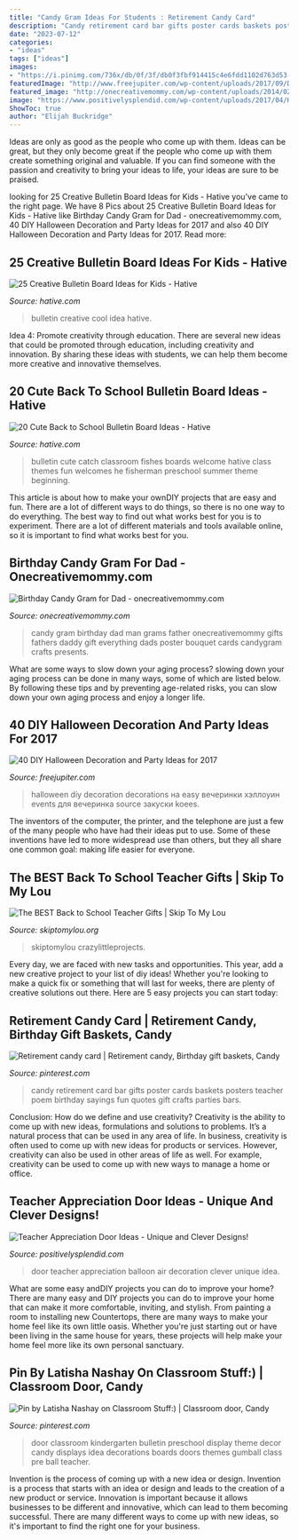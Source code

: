 ```yaml
---
title: "Candy Gram Ideas For Students : Retirement Candy Card"
description: "Candy retirement card bar gifts poster cards baskets posters teacher poem birthday sayings fun quotes gift crafts parties bars"
date: "2023-07-12"
categories:
- "ideas"
tags: ["ideas"]
images:
- "https://i.pinimg.com/736x/db/0f/3f/db0f3fbf914415c4e6fdd1102d763d53--candy-cards-food-crafts.jpg"
featuredImage: "http://www.freejupiter.com/wp-content/uploads/2017/09/DIY-Halloween-Decoration-and-Party-Ideas9.jpg"
featured_image: "http://onecreativemommy.com/wp-content/uploads/2014/02/birthday-candy-gram-1-450x672.jpg"
image: "https://www.positivelysplendid.com/wp-content/uploads/2017/04/Hot-Air-Balloon-Teacher-Appreciation-Door.jpg"
ShowToc: true
author: "Elijah Buckridge"
---
```



Ideas are only as good as the people who come up with them.
Ideas can be great, but they only become great if the people who come up with them create something original and valuable. If you can find someone with the passion and creativity to bring your ideas to life, your ideas are sure to be praised.

	

		
looking for 25 Creative Bulletin Board Ideas for Kids - Hative you've came to the right page. We have 8 Pics about 25 Creative Bulletin Board Ideas for Kids - Hative like Birthday Candy Gram for Dad - onecreativemommy.com, 40 DIY Halloween Decoration and Party Ideas for 2017 and also 40 DIY Halloween Decoration and Party Ideas for 2017. Read more:
		
    
## 25 Creative Bulletin Board Ideas For Kids - Hative

<img loading=lazy src="https://hative.com/wp-content/uploads/2014/06/bulletin-board-ideas/6-cool-first-day-board-idea.jpg" onerror="this.onerror=null;this.src='https://tse2.mm.bing.net/th?id=OIP.3bBIWW2_t7GJDhpuyYCtlQHaJ6&amp;pid=15.1';" alt="25 Creative Bulletin Board Ideas for Kids - Hative">

_Source: hative.com_

>bulletin creative cool idea hative. 

	

Idea 4: Promote creativity through education.
There are several new ideas that could be promoted through education, including creativity and innovation. By sharing these ideas with students, we can help them become more creative and innovative themselves.

    
## 20 Cute Back To School Bulletin Board Ideas - Hative

<img loading=lazy src="http://hative.com/wp-content/uploads/2014/06/back-to-school-ideas/3-what-a-great-catch.jpg" onerror="this.onerror=null;this.src='https://tse3.mm.bing.net/th?id=OIP.iK6C6Y7GR1fRG6n2U9j6yAHaFj&amp;pid=15.1';" alt="20 Cute Back to School Bulletin Board Ideas - Hative">

_Source: hative.com_

>bulletin cute catch classroom fishes boards welcome hative class themes fun welcomes he fisherman preschool summer theme beginning. 

	

This article is about how to make your ownDIY projects that are easy and fun. There are a lot of different ways to do things, so there is no one way to do everything. The best way to find out what works best for you is to experiment. There are a lot of different materials and tools available online, so it is important to find what works best for you.

    
## Birthday Candy Gram For Dad - Onecreativemommy.com

<img loading=lazy src="http://onecreativemommy.com/wp-content/uploads/2014/02/birthday-candy-gram-1-450x672.jpg" onerror="this.onerror=null;this.src='https://tse2.mm.bing.net/th?id=OIP.83Ez6VnShwWy6d3elewsRQAAAA&amp;pid=15.1';" alt="Birthday Candy Gram for Dad - onecreativemommy.com">

_Source: onecreativemommy.com_

>candy gram birthday dad man grams father onecreativemommy gifts fathers daddy gift everything dads poster bouquet cards candygram crafts presents. 

	

What are some ways to slow down your aging process?
slowing down your aging process can be done in many ways, some of which are listed below. By following these tips and by preventing age-related risks, you can slow down your own aging process and enjoy a longer life.

    
## 40 DIY Halloween Decoration And Party Ideas For 2017

<img loading=lazy src="http://www.freejupiter.com/wp-content/uploads/2017/09/DIY-Halloween-Decoration-and-Party-Ideas9.jpg" onerror="this.onerror=null;this.src='https://tse2.mm.bing.net/th?id=OIP.dsuSRqsRYUKgrTOSDN0gYgHaUX&amp;pid=15.1';" alt="40 DIY Halloween Decoration and Party Ideas for 2017">

_Source: freejupiter.com_

>halloween diy decoration decorations на easy вечеринки хэллоуин events для вечеринка source закуски koees. 

	

The inventors of the computer, the printer, and the telephone are just a few of the many people who have had their ideas put to use. Some of these inventions have led to more widespread use than others, but they all share one common goal: making life easier for everyone.

    
## The BEST Back To School Teacher Gifts | Skip To My Lou

<img loading=lazy src="https://www.skiptomylou.org/wp-content/uploads/2016/08/back-to-school-candy-gram-gift-tags.jpg" onerror="this.onerror=null;this.src='https://tse2.mm.bing.net/th?id=OIP.pt6KcY9py4y_qu-g38zKKAHaE8&amp;pid=15.1';" alt="The BEST Back to School Teacher Gifts | Skip To My Lou">

_Source: skiptomylou.org_

>skiptomylou crazylittleprojects. 

	

Every day, we are faced with new tasks and opportunities. This year, add a new creative project to your list of diy ideas! Whether you're looking to make a quick fix or something that will last for weeks, there are plenty of creative solutions out there. Here are 5 easy projects you can start today: 

    
## Retirement Candy Card | Retirement Candy, Birthday Gift Baskets, Candy

<img loading=lazy src="https://i.pinimg.com/736x/db/0f/3f/db0f3fbf914415c4e6fdd1102d763d53--candy-cards-food-crafts.jpg" onerror="this.onerror=null;this.src='https://tse4.mm.bing.net/th?id=OIP.pQtTybu3rE1ANby8oRP58wHaJ3&amp;pid=15.1';" alt="Retirement candy card | Retirement candy, Birthday gift baskets, Candy">

_Source: pinterest.com_

>candy retirement card bar gifts poster cards baskets posters teacher poem birthday sayings fun quotes gift crafts parties bars. 

	

Conclusion: How do we define and use creativity?
Creativity is the ability to come up with new ideas, formulations and solutions to problems. It’s a natural process that can be used in any area of life. In business, creativity is often used to come up with new ideas for products or services. However, creativity can also be used in other areas of life as well. For example, creativity can be used to come up with new ways to manage a home or office.

    
## Teacher Appreciation Door Ideas - Unique And Clever Designs!

<img loading=lazy src="https://www.positivelysplendid.com/wp-content/uploads/2017/04/Hot-Air-Balloon-Teacher-Appreciation-Door.jpg" onerror="this.onerror=null;this.src='https://tse1.mm.bing.net/th?id=OIP.LlakDwtqrYSUUfxTUEFGygHaKX&amp;pid=15.1';" alt="Teacher Appreciation Door Ideas - Unique and Clever Designs!">

_Source: positivelysplendid.com_

>door teacher appreciation balloon air decoration clever unique idea. 

	

What are some easy andDIY projects you can do to improve your home?
There are many easy and DIY projects you can do to improve your home that can make it more comfortable, inviting, and stylish. From painting a room to installing new Countertops, there are many ways to make your home feel like its own little oasis. Whether you're just starting out or have been living in the same house for years, these projects will help make your home feel more like its own personal sanctuary.

    
## Pin By Latisha Nashay On Classroom Stuff:) | Classroom Door, Candy

<img loading=lazy src="https://i.pinimg.com/736x/7d/c9/05/7dc90537be1ba9cd6fb85f75738b7749--door-bulletin-boards-preschool-door.jpg" onerror="this.onerror=null;this.src='https://tse1.mm.bing.net/th?id=OIP.80txlzRVIYUHDW9CmbTn-QHaJ3&amp;pid=15.1';" alt="Pin by Latisha Nashay on Classroom Stuff:) | Classroom door, Candy">

_Source: pinterest.com_

>door classroom kindergarten bulletin preschool display theme decor candy displays idea decorations boards doors themes gumball class pre ball teacher. 

	

Invention is the process of coming up with a new idea or design.
Invention is a process that starts with an idea or design and leads to the creation of a new product or service. Innovation is important because it allows businesses to be different and innovative, which can lead to them becoming successful. There are many different ways to come up with new ideas, so it's important to find the right one for your business.

